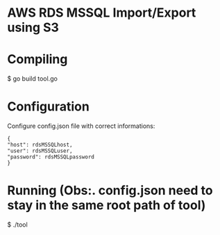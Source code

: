 # AWS RDS MSSQL Import/Export using S3

Compiling
=========
$ go build tool.go

Configuration
=============
Configure config.json file with correct informations:

    {
    "host": rdsMSSQLhost,
    "user": rdsMSSQLuser,
    "password": rdsMSSQLpassword
    }

Running (Obs:. config.json need to stay in the same root path of tool)
=======
$ ./tool